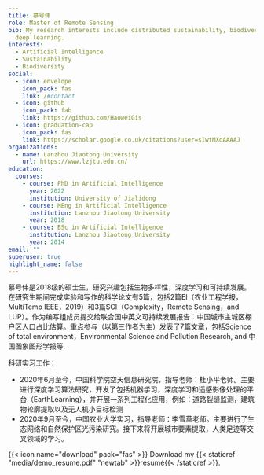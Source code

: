 ```yaml
---
title: 慕号伟
role: Master of Remote Sensing
bio: My research interests include distributed sustainability, biodiversity and
  deep learning.
interests:
  - Artificial Intelligence
  - Sustainability
  - Biodiversity
social:
  - icon: envelope
    icon_pack: fas
    link: /#contact
  - icon: github
    icon_pack: fab
    link: https://github.com/HaoweiGis
  - icon: graduation-cap
    icon_pack: fas
    link: https://scholar.google.co.uk/citations?user=sIwtMXoAAAAJ
organizations:
  - name: Lanzhou Jiaotong University
    url: https://www.lzjtu.edu.cn/
education:
  courses:
    - course: PhD in Artificial Intelligence
      year: 2022
      institution: University of Jialidong
    - course: MEng in Artificial Intelligence
      institution: Lanzhou Jiaotong University
      year: 2018
    - course: BSc in Artificial Intelligence
      institution: Lanzhou Jiaotong University
      year: 2014
email: ""
superuser: true
highlight_name: false
---
```

慕号伟是2018级的硕士生，研究兴趣包括生物多样性，深度学习和可持续发展。在研究生期间完成实验和写作的科学论文有5篇，包括2篇EI（农业工程学报，MultiTemp IEEE，2019）和3篇SCI（Complexity，Remote Sensing，and LUP）。作为编写组成员提交给联合国中英文可持续发展报告：中国城市主城区棚户区人口占比估算。重点参与（以第三作者为主）发表了7篇文章，包括Science of total environment，Environmental Science and Pollution Research, and 中国图象图形学报等.

科研实习工作：

* 2020年6月至今，中国科学院空天信息研究院，指导老师：杜小平老师。主要进行深度学习算法研究，开发了包括机器学习，深度学习和遥感影像处理的平台（EarthLearning），并开展一系列工程化应用，例如：道路裂缝监测，建筑物轮廓提取以及无人机小目标检测
* 2020年9月至今，中国农业大学实习，指导老师：李雪草老师。主要进行了生态网络和自然保护区光污染研究。接下来将开展城市要素提取，人类足迹等交叉领域的学习。

{{< icon name="download" pack="fas" >}} Download my {{< staticref "media/demo_resume.pdf" "newtab" >}}resumé{{< /staticref >}}.